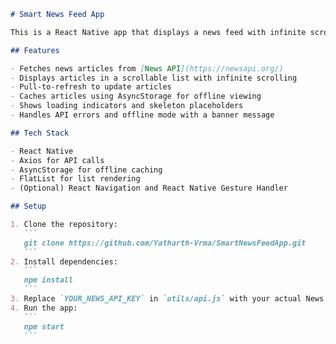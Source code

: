 ````markdown
# Smart News Feed App

This is a React Native app that displays a news feed with infinite scroll and offline support.

## Features

- Fetches news articles from [News API](https://newsapi.org/)
- Displays articles in a scrollable list with infinite scrolling
- Pull-to-refresh to update articles
- Caches articles using AsyncStorage for offline viewing
- Shows loading indicators and skeleton placeholders
- Handles API errors and offline mode with a banner message

## Tech Stack

- React Native
- Axios for API calls
- AsyncStorage for offline caching
- FlatList for list rendering
- (Optional) React Navigation and React Native Gesture Handler

## Setup

1. Clone the repository:
   ```
   git clone https://github.com/Yatharth-Vrma/SmartNewsFeedApp.git
   ```
2. Install dependencies:
   ```
   npm install
   ```
3. Replace `YOUR_NEWS_API_KEY` in `utils/api.js` with your actual News API key.
4. Run the app:
   ```
   npm start
   ```
````
